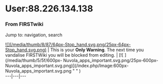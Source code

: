 # User:88.226.134.138

### From FIRSTwiki

Jump to: navigation, search

[![](/media/thumb/8/87/64px-Stop_hand.svg.png/25px-64px-
Stop_hand.svg.png)](/index.php/Image:64px-Stop_hand.svg.png "" ) |  This is
your **Only Warning**. The next time you vandalise FIRSTWiki you will be
blocked from editing. |  [![ ](/media/thumb/5/5f/600px-
Nuvola_apps_important.svg.png/25px-600px-
Nuvola_apps_important.svg.png)](/index.php/Image:600px-
Nuvola_apps_important.svg.png " " )  
---|---|---  
  

